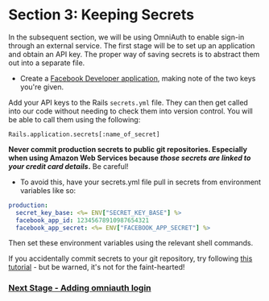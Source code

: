 # Section 3: Keeping Secrets

In the subsequent section, we will be using OmniAuth to enable sign-in through an external service. The first stage will be to set up an application and obtain an API key. The proper way of saving secrets is to abstract them out into a separate file.

* Create a [Facebook Developer application](http://developers.facebook.com), making note of the two keys you're given.

Add your API keys to the Rails `secrets.yml` file. They can then get called into our code without needing to check them into version control. You will be able to call them using the following:

`Rails.application.secrets[:name_of_secret]`

**Never commit production secrets to public git repositories. Especially when using Amazon Web Services because *those secrets are linked to your credit card details*.** Be careful!

* To avoid this, have your secrets.yml file pull in secrets from environment variables like so:

```yml
production:
  secret_key_base: <%= ENV["SECRET_KEY_BASE"] %>
  facebook_app_id: 12345678910987654321
  facebook_app_secret: <%= ENV["FACEBOOK_APP_SECRET"] %>
```

Then set these environment variables using the relevant shell commands.

If you accidentally commit secrets to your git repository, try following [this tutorial](https://help.github.com/articles/remove-sensitive-data/) - but be warned, it's not for the faint-hearted!

### [Next Stage - Adding omniauth login](4_adding_omniauth_login.md)
